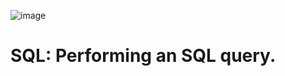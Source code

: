 ![image](https://github.com/user-attachments/assets/9dd6c589-23fc-45ba-ba92-c976a1e9951c)

# SQL: Performing an SQL query.
